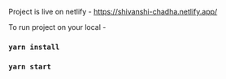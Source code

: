 Project is live on netlify - https://shivanshi-chadha.netlify.app/

To run project on your local - 
### `yarn install`
### `yarn start`
